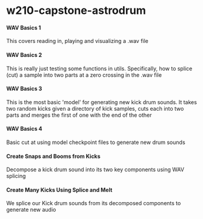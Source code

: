 # w210-capstone-astrodrum
#### WAV Basics 1
This covers reading in, playing and visualizing a .wav file

#### WAV Basics 2
This is really just testing some functions in utils. Specifically, how to splice (cut) a sample into two parts at a zero crossing in the .wav file

#### WAV Basics 3
This is the most basic 'model' for generating new kick drum sounds. It takes two random kicks given a directory of kick samples, cuts each into two parts and merges the first of one with the end of the other

#### WAV Basics 4
Basic cut at using model checkpoint files to generate new drum sounds

#### Create Snaps and Booms from Kicks
Decompose a kick drum sound into its two key components using WAV splicing

#### Create Many Kicks Using Splice and Melt
We splice our Kick drum sounds from its decomposed components to generate new audio

